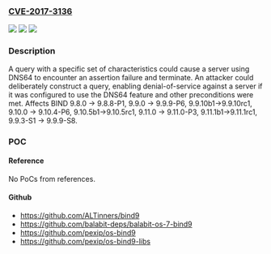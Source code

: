 ### [CVE-2017-3136](https://cve.mitre.org/cgi-bin/cvename.cgi?name=CVE-2017-3136)
![](https://img.shields.io/static/v1?label=Product&message=BIND%209&color=blue)
![](https://img.shields.io/static/v1?label=Version&message=n%2Fa&color=blue)
![](https://img.shields.io/static/v1?label=Vulnerability&message=Servers%20are%20at%20risk%20if%20they%20are%20configured%20to%20use%20DNS64%20and%20if%20the%20option%20%22break-dnssec%20yes%3B%22%20is%20in%20use.&color=brighgreen)

### Description

A query with a specific set of characteristics could cause a server using DNS64 to encounter an assertion failure and terminate. An attacker could deliberately construct a query, enabling denial-of-service against a server if it was configured to use the DNS64 feature and other preconditions were met. Affects BIND 9.8.0 -> 9.8.8-P1, 9.9.0 -> 9.9.9-P6, 9.9.10b1->9.9.10rc1, 9.10.0 -> 9.10.4-P6, 9.10.5b1->9.10.5rc1, 9.11.0 -> 9.11.0-P3, 9.11.1b1->9.11.1rc1, 9.9.3-S1 -> 9.9.9-S8.

### POC

#### Reference
No PoCs from references.

#### Github
- https://github.com/ALTinners/bind9
- https://github.com/balabit-deps/balabit-os-7-bind9
- https://github.com/pexip/os-bind9
- https://github.com/pexip/os-bind9-libs

